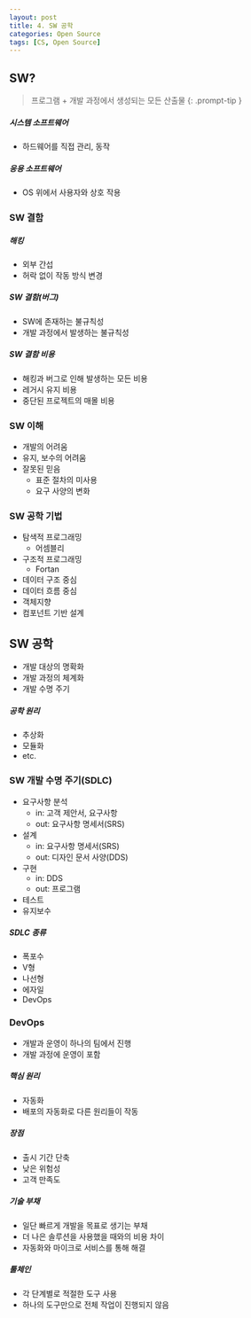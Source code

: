 ```yaml
---
layout: post
title: 4. SW 공학
categories: Open Source
tags: [CS, Open Source]
---
```


## SW?

> 프로그램 + 개발 과정에서 생성되는 모든 산출물
{: .prompt-tip }

##### 시스템 소프트웨어

- 하드웨어를 직접 관리, 동작

##### 응용 소프트웨어

- OS 위에서 사용자와 상호 작용

### SW 결함

##### 해킹

- 외부 간섭
- 허락 없이 작동 방식 변경

##### SW 결함(버그)

- SW에 존재하는 불규칙성
- 개발 과정에서 발생하는 불규칙성

##### SW 결함 비용

- 해킹과 버그로 인해 발생하는 모든 비용
- 레거시 유지 비용
- 중단된 프로젝트의 매몰 비용

### SW 이해

- 개발의 어려움
- 유지, 보수의 어려움
- 잘못된 믿음
  - 표준 절차의 미사용
  - 요구 사양의 변화

### SW 공학 기법

- 탐색적 프로그래밍
  - 어셈블리
- 구조적 프로그래밍
  - Fortan
- 데이터 구조 중심
- 데이터 흐름 중심
- 객체지향
- 컴포넌트 기반 설계

## SW 공학

- 개발 대상의 명확화
- 개발 과정의 체계화
- 개발 수명 주기

##### 공학 원리

- 추상화
- 모듈화
- etc.

### SW 개발 수명 주기(SDLC)

- 요구사항 분석
  - in: 고객 제안서, 요구사항
  - out: 요구사항 명세서(SRS)
- 설계
  - in: 요구사항 명세서(SRS)
  - out: 디자인 문서 사양(DDS)
- 구현
  - in: DDS
  - out: 프로그램
- 테스트
- 유지보수

##### SDLC 종류

- 폭포수
- V형
- 나선형
- 에자일
- DevOps

### DevOps

- 개발과 운영이 하나의 팀에서 진행
- 개발 과정에 운영이 포함

##### 핵심 원리

- 자동화
- 배포의 자동화로 다른 원리들이 작동

##### 장점

- 출시 기간 단축
- 낮은 위험성
- 고객 만족도

##### 기술 부채

- 일단 빠르게 개발을 목표로 생기는 부채
- 더 나은 솔루션을 사용했을 때와의 비용 차이
- 자동화와 마이크로 서비스를 통해 해결

##### 툴체인

- 각 단계별로 적절한 도구 사용
- 하나의 도구만으로 전체 작업이 진행되지 않음
